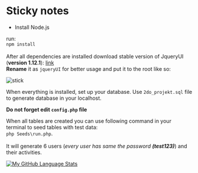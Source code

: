 # Sticky notes


- Install Node.js

run:<br>
```npm install```
<br>
<br>
After all dependencies are installed download stable version of JqueryUI (<strong>version 1.12.1</strong>): <a href="https://jqueryui.com/download/all/">link</a>
<br><strong>Rename</strong> it as ```jqueryUI``` for better usage and put it to the root like so:
<br>

![stick](https://user-images.githubusercontent.com/41372194/137268733-7d1db3ec-dd30-413d-b6d4-3b4e7b332b1b.PNG)

When everything is installed, set up your database. Use ```2do_projekt.sql``` file to generate database in your localhost.
<br>

<strong>Do not forget edit ```config.php``` file </strong>

When all tables are created you can use following command in your terminal to seed tables with test data: <br>
```php Seeds\run.php```. 
<br>
<br>
It will generate 6 users (<i>every user has same the password <strong>(test123)</strong></i>) and their  activities.

[![My GitHub Language Stats](https://github-readme-stats.vercel.app/api/top-langs/?username=Bravcoveoko&langs_count=8&theme=tokyonight)]()
